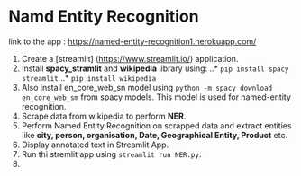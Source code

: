 # Namd Entity Recognition
link to the app : https://named-entity-recognition1.herokuapp.com/

1. Create a [streamlit] (https://www.streamlit.io/) application.
2. install **spacy_stramlit** and **wikipedia** library using: 
    ..* `pip install spacy streamlit`
    ..* `pip install wikipedia`
3. Also install en_core_web_sn model using `python -m spacy download en_core_web_sm` from spacy models. This model is used for named-entity recognition.
4. Scrape data from wikipedia to perform **NER**.
5. Perform Named Entity Recognition on scrapped data and extract entities like **city, person, organisation, Date, Geographical Entity, Product** etc.
6. Display annotated text in Streamlit App.
7. Run thi stremlit app using `streamlit run NER.py`.
8. 
